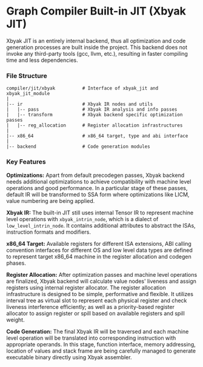 # Graph Compiler Built-in JIT (Xbyak JIT)

Xbyak JIT is an entirely internal backend, thus all optimization and code generation processes are built inside the project. This backend does not invoke any third-party tools (gcc, llvm, etc.), resulting in faster compiling time and less dependencies.

### File Structure

```
compiler/jit/xbyak          # Interface of xbyak_jit and xbyak_jit_module
|
|-- ir                      # Xbyak IR nodes and utils
|   |-- pass                # Xbyak IR analysis and info passes
|   |-- transform           # Xbyak backend specific optimization passes 
|   |-- reg_allocation      # Register allocation infrastructures
|
|-- x86_64                  # x86_64 target, type and abi interface
|
|-- backend                 # Code generation modules
```

### Key Features

**Optimizations:** Apart from default precodegen passes, Xbyak backend needs additional optimizations to achieve compatibility with machine level operations and good performance. In a particular stage of these passes, default IR will be transformed to SSA form where optimizations like LICM, value numbering are being applied. 

**Xbyak IR:** The built-in JIT still uses internal Tensor IR to represent machine level operations with `xbyak_intrin_node`, which is a dialect of `low_level_intrin_node`. It contains additional attributes to abstract the ISAs, instruction formats and modifiers. 

**x86_64 Target:** Available registers for different ISA extensions, ABI calling convention interfaces for different OS and low level data types are defined to represent target x86_64 machine in the register allocation and codegen phases.

**Register Allocation:** After optimization passes and machine level operations are finalized, Xbyak backend will calculate value nodes' liveness and assign registers using internal register allocator. The register allocation infrastructure is designed to be simple, performative and flexible. It utilizes interval tree as virtual slot to represent each physical register and check liveness interference efficiently; as well as a priority-based register allocator to assign register or spill based on available registers and spill weight. 

**Code Generation:** The final Xbyak IR will be traversed and each machine level operation will be translated into corresponding instruction with appropriate operands. In this stage, function interface, memory addressing, location of values and stack frame are being carefully managed to generate executable binary directly using Xbyak assembler.
